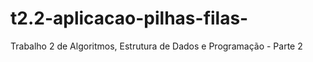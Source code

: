 # t2.2-aplicacao-pilhas-filas-
Trabalho 2 de Algoritmos, Estrutura de Dados e Programação - Parte 2
